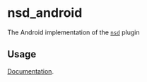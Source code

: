 # nsd_android

The Android implementation of the [`nsd`][1] plugin

## Usage

[Documentation][1].

[1]: https://github.com/sebastianhaberey/nsd
